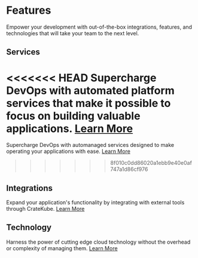 # Features

Empower your development with out-of-the-box integrations, features, and technologies that will take your team to the next level. 

## Services

<<<<<<< HEAD
Supercharge DevOps with automated platform services that make it possible to focus on building valuable applications. [Learn More](./services.md)
=======
Supercharge DevOps with automanaged services designed to make operating your applications with ease. [Learn More](./services.md)
>>>>>>> 8f010c0dd86020a1ebb9e40e0af747a1d86cf976

## Integrations

Expand your application's functionality by integrating with external tools through CrateKube. [Learn More](./integrations.md)

## Technology

Harness the power of cutting edge cloud technology without the overhead or complexity of managing them. [Learn More](./technology.md)